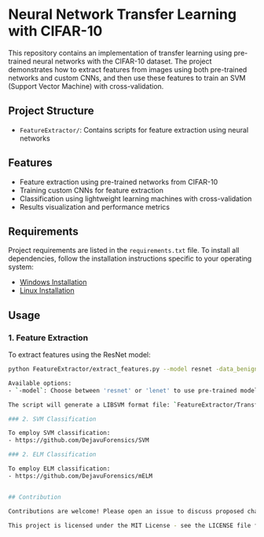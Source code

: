 # Neural Network Transfer Learning with CIFAR-10

This repository contains an implementation of transfer learning using pre-trained neural networks with the CIFAR-10 dataset. The project demonstrates how to extract features from images using both pre-trained networks and custom CNNs, and then use these features to train an SVM (Support Vector Machine) with cross-validation.

## Project Structure

- `FeatureExtractor/`: Contains scripts for feature extraction using neural networks

## Features

- Feature extraction using pre-trained networks from CIFAR-10
- Training custom CNNs for feature extraction
- Classification using lightweight learning machines with cross-validation
- Results visualization and performance metrics

## Requirements

Project requirements are listed in the `requirements.txt` file. To install all dependencies, follow the installation instructions specific to your operating system:

- [Windows Installation](docs/installation_windows.md)
- [Linux Installation](docs/installation_linux.md)

## Usage

### 1. Feature Extraction

To extract features using the ResNet model:
```bash
python FeatureExtractor/extract_features.py --model resnet -data_benign ../IoT_ARM-main/IoT_ARM-main/benign/benign -data_malware ../IoT_ARM-main/IoT_ARM-main/malware/malware

Available options:
- `-model`: Choose between 'resnet' or 'lenet' to use pre-trained models, or any other option to train from scratch

The script will generate a LIBSVM format file: `FeatureExtractor/TransferLearningAntivirus.libsvm`

### 2. SVM Classification

To employ SVM classification:
- https://github.com/DejavuForensics/SVM

### 2. ELM Classification

To employ ELM classification:
- https://github.com/DejavuForensics/mELM


## Contribution

Contributions are welcome! Please open an issue to discuss proposed changes or submit a pull request.

This project is licensed under the MIT License - see the LICENSE file for details.
